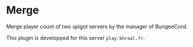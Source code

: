 # Merge
Merge player count of two spigot servers by the manager of BungeeCord.

This plugin is developped for this server `play.khraal.fr`.
